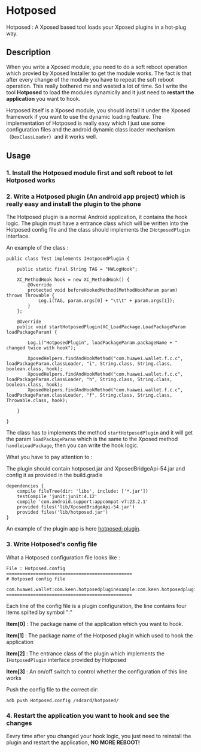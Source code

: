# Hotposed

Hotposed : A Xposed based tool loads your Xposed plugins in a hot-plug way.

## Description

When you write a Xposed module, you need to do a soft reboot operation which provied by Xposed Installer to get the module works. The fact is that after every change of the module you have to repeat the soft reboot operation. This really bothered me and wasted a lot of time. So I write the tool **Hotposed** to load the modules dynamiclly and it just need to **restart the application** you want to hook.

Hotposed itself is a Xposed module, you should install it under the Xposed framework if you want to use the dynamic loading feature. The implementation of Hotposed is really easy which I just use some configuration files and the android dynamic class loader mechanism（``DexClassLoader``）and it works well.

## Usage

### 1. Install the Hotposed module first and soft reboot to let Hotposed works

### 2. Write a Hotposed plugin (An android app project) which is really easy and install the plugin to the phone

The Hotposed plugin is a normal Android application, it contains the hook logic. The plugin must have a entrance class which will be written into the Hotposed config file and the class should implements the ```IHotposedPlugin``` interface. 

An example of the class :

```
public class Test implements IHotposedPlugin {

    public static final String TAG = "HWLogHook";

    XC_MethodHook hook = new XC_MethodHook() {
        @Override
        protected void beforeHookedMethod(MethodHookParam param) throws Throwable {
            Log.i(TAG, param.args[0] + "\t\t" + param.args[1]);
        }
    };

    @Override
    public void startHotposedPlugin(XC_LoadPackage.LoadPackageParam loadPackageParam) {

        Log.i("HotposedPlugin", loadPackageParam.packageName + " changed twice with hook");

        XposedHelpers.findAndHookMethod("com.huawei.wallet.f.c.c", loadPackageParam.classLoader, "i", String.class, String.class, boolean.class, hook);
        XposedHelpers.findAndHookMethod("com.huawei.wallet.f.c.c", loadPackageParam.classLoader, "h", String.class, String.class, boolean.class, hook);
        XposedHelpers.findAndHookMethod("com.huawei.wallet.f.c.c", loadPackageParam.classLoader, "f", String.class, String.class, Throwable.class, hook);

    }

}
```

The class has to implements the method ``startHotposedPlugin`` and it will get the param ``loadPackageParam`` which is the same to the Xposed method ``handleLoadPackage``, then you can write the hook logic.

What you have to pay attention to :

The plugin should contain hotposed.jar and XposedBridgeApi-54.jar and config it as provided in the build.gradle

```
dependencies {
    compile fileTree(dir: 'libs', include: ['*.jar'])
    testCompile 'junit:junit:4.12'
    compile 'com.android.support:appcompat-v7:23.2.1'
    provided files('lib/XposedBridgeApi-54.jar')
    provided files('lib/hotposed.jar')
}
```

An example of the plugin app is here [hotposed-plugin](https://github.com/liuyufei/hotposed-plugin).

### 3. Write Hotposed's config file

What a Hotposed configuration file looks like :

```
File : Hotposed.config
===============================================
# Hotposed config file

com.huawei.wallet:com.keen.hotposedpluginexample:com.keen.hotposedpluginexample.Test:on
===============================================
```

Each line of the config file is a plugin configuration, the line contains four items spilted by symbol ":"

**Item[0]** : The package name of the application which you want to hook. 

**Item[1]** : The package name of the Hotposed plugin which used to hook the application

**Item[2]** : The entrance class of the plugin which implements the ```IHotposedPlugin``` interface provided by Hotposed

**Item[3]** : An on/off switch to control whether the configuration of this line works

Push the config file to the correct dir:

```
adb push Hotposed.config /sdcard/hotposed/
```

### 4. Restart the application you want to hook and see the changes

Eevry time after you changed your hook logic, you just need to reinstall the plugin and restart the application, **NO MORE REBOOT!**
